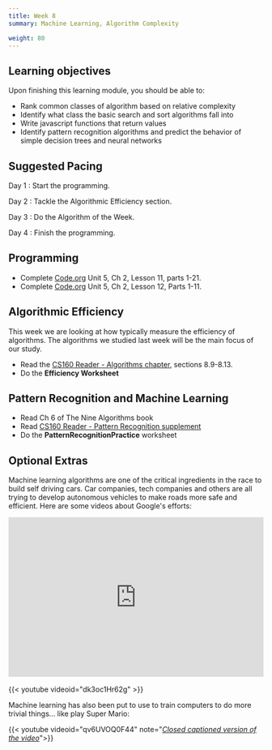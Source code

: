 ```yaml
---
title: Week 8
summary: Machine Learning, Algorithm Complexity

weight: 80
---
```


## Learning objectives

Upon finishing this learning module, you should be able to:

* Rank common classes of algorithm based on relative complexity
* Identify what class the basic search and sort algorithms fall into
* Write javascript functions that return values
* Identify pattern recognition algorithms and predict the behavior of simple decision trees and
neural networks

## Suggested Pacing

Day 1
: Start the programming.

Day 2
: Tackle the Algorithmic Efficiency section.

Day 3
: Do the Algorithm of the Week.

Day 4
: Finish the programming.

## Programming

* Complete [Code.org](https://studio.code.org/home) Unit 5, Ch 2, Lesson 11, parts 1-21.
* Complete [Code.org](https://studio.code.org/home) Unit 5, Ch 2, Lesson 12, Parts 1-11.

## Algorithmic Efficiency

This week we are looking at how typically measure the efficiency of algorithms. The
algorithms we studied last week will be the main focus of our study.

* Read the [CS160 Reader - Algorithms chapter](http://computerscience.chemeketa.edu/cs160Reader/Algorithms/index.html),
sections 8.9-8.13.
* Do the **Efficiency Worksheet**

## Pattern Recognition and Machine Learning

* Read Ch 6 of The Nine Algorithms book
* Read [CS160 Reader - Pattern Recognition supplement](http://computerscience.chemeketa.edu/cs160Reader/NineAlgorithms/PatternRecognition2.html)
* Do the **PatternRecognitionPractice** worksheet

## Optional Extras

Machine learning algorithms are one of the critical ingredients in the race to build self driving
cars. Car companies, tech companies and others are all trying to develop autonomous vehicles to
make roads more safe and efficient. Here are some videos about Google's efforts:

<iframe src="https://embed.ted.com/talks/sebastian_thrun_google_s_driverless_car" width="560" height="315" frameborder="0" scrolling="no" webkitAllowFullScreen mozallowfullscreen allowFullScreen style="max-width: 100%; margin: 0 auto; margin-bottom: 1rem; display: block;"></iframe>

{{< youtube videoid="dk3oc1Hr62g" >}}

Machine learning has also been put to use to train computers to do more trivial things... like
play Super Mario:

{{< youtube videoid="qv6UVOQ0F44" note="*[Closed captioned version of the video](https://video.chemeketa.edu/media/MarI+O+-+Machine+Learning+for+Video+Games/1_0gesfh85)*">}}